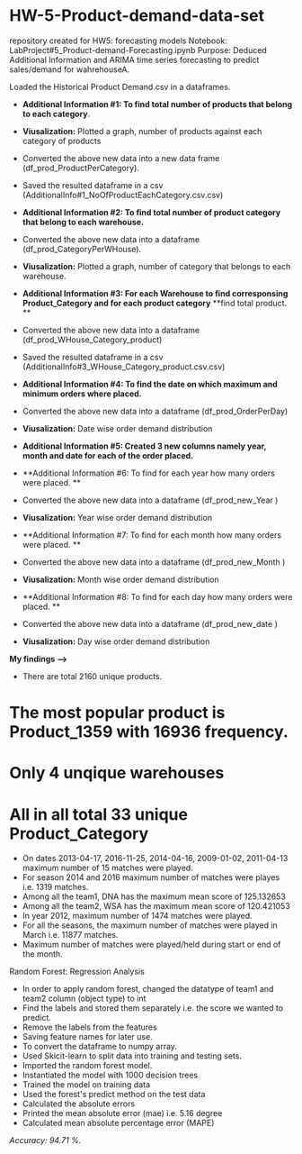 # HW-5-Product-demand-data-set
repository created for HW5: forecasting models
Notebook: LabProject#5_Product-demand-Forecasting.ipynb Purpose: Deduced Additional Information and ARIMA time series forecasting to
predict sales/demand for wahrehouseA.

Loaded the Historical Product Demand.csv in a dataframes.

* **Additional Information #1: To find total number of products that belong to each category**.
* **Viusalization:** Plotted a graph, number of products against each category of products
* Converted the above new data into a new data frame (df_prod_ProductPerCategory).
* Saved the resulted dataframe in a csv (AdditionalInfo#1_NoOfProductEachCategory.csv.csv)

* **Additional Information #2: To find total number of product category that belong to each warehouse.**
* Converted the above new data into a dataframe (df_prod_CategoryPerWHouse).
* **Viusalization:** Plotted a graph, number of category that belongs to each warehouse.

* **Additional Information #3: For each Warehouse to find corresponsing Product_Category and for each product category**
  **find total product. **
* Converted the above new data into a dataframe (df_prod_WHouse_Category_product)
* Saved the resulted dataframe in a csv (AdditionalInfo#3_WHouse_Category_product.csv.csv)

* **Additional Information #4: To find the date on which maximum and minimum orders where placed.**
* Converted the above new data into a dataframe (df_prod_OrderPerDay)
* **Viusalization:** Date wise order demand distribution

* **Additional Information #5: Created 3 new columns namely year, month and date for each of the order placed.**

* **Additional Information #6: To find for each year how many orders were placed. **
* Converted the above new data into a dataframe (df_prod_new_Year )
* **Viusalization:** Year wise order demand distribution

* **Additional Information #7: To find for each month how many orders were placed. **
* Converted the above new data into a dataframe (df_prod_new_Month )
* **Viusalization:** Month wise order demand distribution

* **Additional Information #8: To find for each day how many orders were placed. **
* Converted the above new data into a dataframe (df_prod_new_date )
* **Viusalization:** Day wise order demand distribution

**My findings -->**

*  There are total 2160 unique products.
# The most popular product is Product_1359 with 16936 frequency.
# Only 4 unqique warehouses
# All in all total 33 unique Product_Category

* On dates 2013-04-17, 2016-11-25, 2014-04-16, 2009-01-02, 2011-04-13	maximum number of 15 matches were played.
* For season 2014 and 2016 maximum number of matches were playes i.e. 1319 matches.
* Among all the team1, DNA has the maximum mean score of 125.132653
* Among all the team2, WSA has the maximum mean score of 120.421053
* In year 2012, maximum number of 1474 matches were played.
* For all the seasons, the maximum number of matches were played in March i.e. 11877 matches.
* Maximum number of matches were played/held during start or end of the month.

Random Forest: Regression Analysis

* In order to apply random forest, changed the datatype of team1 and team2 column (object type) to int
* Find the labels and stored them separately i.e. the score we wanted to predict.
* Remove the labels from the features
* Saving feature names for later use.
* To convert the dataframe to numpy array.
* Used Skicit-learn to split data into training and testing sets.
* Imported the random forest model.
* Instantiated the model with 1000 decision trees
* Trained the model on training data
* Used the forest's predict method on the test data
* Calculated the absolute errors
* Printed the mean absolute error (mae) i.e. 5.16 degree
* Calculated mean absolute percentage error (MAPE)

*Accuracy: 94.71 %.*
